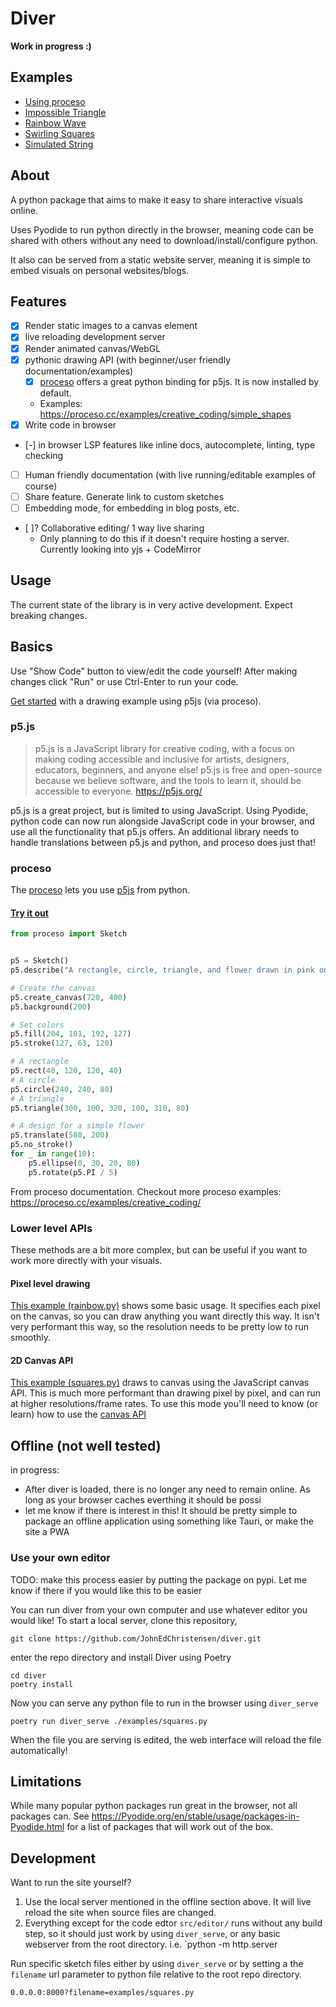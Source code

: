 # Diver
**Work in progress :)**

## Examples
- [Using proceso](https://johnedchristensen.github.io/diver/?filename=examples/proceso_figure_8.py)
- [Impossible Triangle](https://johnedchristensen.github.io/diver/?filename=examples/impossible_object.py)
- [Rainbow Wave](https://johnedchristensen.github.io/diver/?filename=examples/rainbow.py)
- [Swirling Squares](https://johnedchristensen.github.io/diver/?filename=examples/squares.py)
- [Simulated String](https://johnedchristensen.github.io/diver/?filename=examples/string.py)
## About
A python package that aims to make it easy to share interactive visuals online.

Uses Pyodide to run python directly in the browser, meaning code can be shared with others without any need to download/install/configure python. 

It also can be served from a static website server, meaning it is simple to embed visuals on personal websites/blogs.

## Features
- [x] Render static images to a canvas element
- [x] live reloading development server
- [x] Render animated canvas/WebGL
- [x] pythonic drawing API (with beginner/user friendly documentation/examples)
    - [x] [proceso](https://github.com/nickmcintyre/proceso) offers a great python binding for p5js. It is now installed by default.
    - Examples: https://proceso.cc/examples/creative_coding/simple_shapes
- [x] Write code in browser
- [-] in browser LSP features like inline docs, autocomplete, linting, type checking
- [ ] Human friendly documentation (with live running/editable examples of course)
- [ ] Share feature. Generate link to custom sketches
- [ ] Embedding mode, for embedding in blog posts, etc.
- [ ]? Collaborative editing/ 1 way live sharing 
    - Only planning to do this if it doesn't require hosting a server. Currently looking into yjs + CodeMirror

## Usage
The current state of the library is in very active development. Expect breaking changes.


## Basics
Use "Show Code" button to view/edit the code yourself!
After making changes click "Run" or use Ctrl-Enter to run your code.

[Get started](https://johnedchristensen.github.io/diver/?filename=examples/proceso_figure_8.py) with a drawing example using p5js (via proceso).
### p5.js
> p5.js is a JavaScript library for creative coding, with a focus on making coding accessible and inclusive for artists, designers, educators, beginners, and anyone else! p5.js is free and open-source because we believe software, and the tools to learn it, should be accessible to everyone.
https://p5js.org/

p5.js is a great project, but is limited to using JavaScript. Using Pyodide, python code can now run alongside JavaScript code in your browser, and use all the functionality that p5.js offers. An additional library needs to handle translations between p5.js and python, and proceso does just that!
### proceso
The [proceso](https://github.com/nickmcintyre/proceso) lets you use [p5js](https://p5js.org/) from python.
#### [Try it out](https://johnedchristensen.github.io/diver/?filename=examples/proceso_simple_shapes.py)
```python
from proceso import Sketch


p5 = Sketch()
p5.describe("A rectangle, circle, triangle, and flower drawn in pink on a gray background.")

# Create the canvas
p5.create_canvas(720, 400)
p5.background(200)

# Set colors
p5.fill(204, 101, 192, 127)
p5.stroke(127, 63, 120)

# A rectangle
p5.rect(40, 120, 120, 40)
# A circle
p5.circle(240, 240, 80)
# A triangle
p5.triangle(300, 100, 320, 100, 310, 80)

# A design for a simple flower
p5.translate(580, 200)
p5.no_stroke()
for _ in range(10):
    p5.ellipse(0, 30, 20, 80)
    p5.rotate(p5.PI / 5)
```
From proceso documentation.
Checkout more proceso examples: https://proceso.cc/examples/creative_coding/

### Lower level APIs
These methods are a bit more complex, but can be useful if you want to work more directly with your visuals.
#### Pixel level drawing
[This example (rainbow.py)](https://johnedchristensen.github.io/diver/?filename=examples/rainbow.py) shows some basic usage. It specifies each pixel on the canvas, so you can draw anything you want directly this way. It isn't very performant this way, so the resolution needs to be pretty low to run smoothly.


#### 2D Canvas API

[This example (squares.py)](https://johnedchristensen.github.io/diver/?filename=exampels/squares.py) draws to canvas using the JavaScript canvas API. This is much more performant than drawing pixel by pixel, and can run at higher resolutions/frame rates. To use this mode you'll need to know (or learn) how to use the [canvas API](https://developer.mozilla.org/en-US/docs/Web/API/Canvas_API)


## Offline (not well tested)
in progress:
- After diver is loaded, there is no longer any need to remain online. As long as your browser caches everthing it should be possi
- let me know if there is interest in this! It should be pretty simple to package an offline application using something like Tauri, or make the site a PWA

### Use your own editor


TODO: make this process easier by putting the package on pypi. Let me know if there if you would like this to be easier


You can run diver from your own computer and use whatever editor you would like!
To start a local server, clone this repository,
```
git clone https://github.com/JohnEdChristensen/diver.git
```
enter the repo directory and install Diver using Poetry
```
cd diver
poetry install
```

Now you can serve any python file to run in the browser using `diver_serve`
```
poetry run diver_serve ./examples/squares.py
```
When the file you are serving is edited, the web interface will reload the file automatically!

## Limitations

While many popular python packages run great in the browser, not all packages can. See https://Pyodide.org/en/stable/usage/packages-in-Pyodide.html for a list of packages that will work out of the box.

## Development
Want to run the site yourself?
1. Use the local server mentioned in the offline section above. It will live reload the site when source files are changed.
2. Everything except for the code edtor `src/editor/` runs without any build step, so it should just work by using `diver_serve`, or any basic webserver from the root directory.
i.e. `python -m http.server


Run specific sketch files either by using `diver_serve` or by setting a the `filename` url parameter to python file relative to the root repo directory.
```
0.0.0.0:8000?filename=examples/squares.py
```
